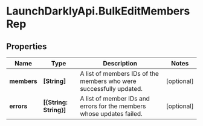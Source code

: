 # LaunchDarklyApi.BulkEditMembersRep

## Properties

Name | Type | Description | Notes
------------ | ------------- | ------------- | -------------
**members** | **[String]** | A list of members IDs of the members who were successfully updated. | [optional] 
**errors** | **[{String: String}]** | A list of member IDs and errors for the members whose updates failed. | [optional] 


